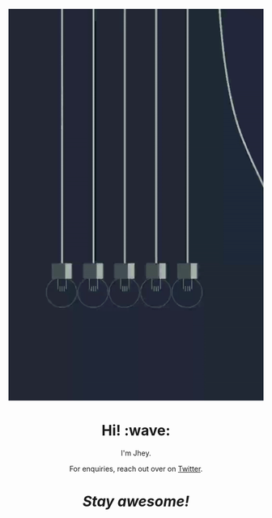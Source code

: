 [![Social banner for Aish0507](https://github.com/Aish0507/Aish0507/raw/master/assets/aishvarya.gif)]()
<h1 align='center'> Hi! :wave:</h1>
<p align='center'>
I'm Jhey.
</p>
<p align='center'>For enquiries, reach out over on <a href="https://twitter.com/aishvarya1990">Twitter</a>.</p>

<h1 align='center'><i>Stay awesome!</i></h1>